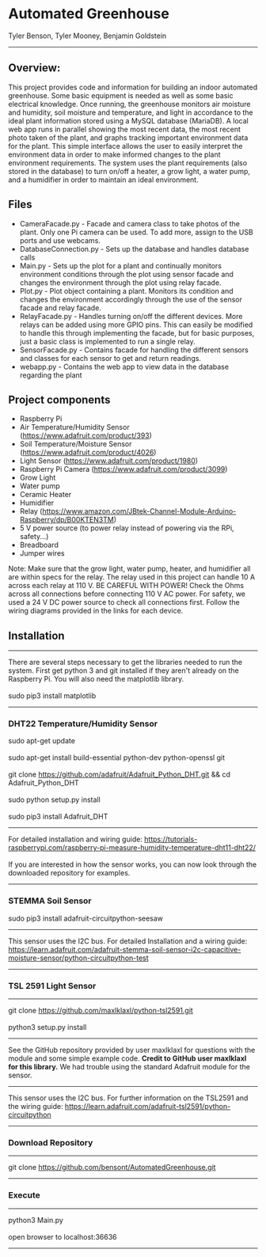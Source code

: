 # Automated Greenhouse
Tyler Benson, Tyler Mooney, Benjamin Goldstein
***
## Overview:
This project provides code and information for building an indoor automated greenhouse.
Some basic equipment is needed as well as some basic electrical knowledge. Once running,
the greenhouse monitors air moisture and humidity, soil moisture and temperature, and
light in accordance to the ideal plant information stored using a MySQL database (MariaDB).
A local web app runs in parallel showing the most recent data, the most recent photo
taken of the plant, and graphs tracking important environment data for the plant. This
simple interface allows the user to easily interpret the environment data in order
to make informed changes to the plant environment requirements. The system uses the
plant requirements (also stored in the database) to turn on/off a heater, a grow
light, a water pump, and a humidifier in order to maintain an ideal environment.

## Files
* CameraFacade.py - Facade and camera class to take photos of the plant. Only one
Pi camera can be used. To add more, assign to the USB ports and use webcams.
* DatabaseConnection.py - Sets up the database and handles database calls
* Main.py - Sets up the plot for a plant and continually monitors environment
conditions through the plot using sensor facade and changes the environment through the
plot using relay facade.
* Plot.py - Plot object containing a plant. Monitors its condition and changes
the environment accordingly through the use of the sensor facade and relay facade.
* RelayFacade.py - Handles turning on/off the different devices. More relays can
be added using more GPIO pins. This can easily be modified to handle this through
implementing the facade, but for basic purposes, just a basic class is implemented
to run a single relay.
* SensorFacade.py - Contains facade for handling the different sensors and classes
for each sensor to get and return readings.
* webapp.py - Contains the web app to view data in the database regarding the plant

## Project components
* Raspberry Pi
* Air Temperature/Humidity Sensor (https://www.adafruit.com/product/393)
* Soil Temperature/Moisture Sensor (https://www.adafruit.com/product/4026)
* Light Sensor (https://www.adafruit.com/product/1980)
* Raspberry Pi Camera (https://www.adafruit.com/product/3099)
* Grow Light
* Water pump
* Ceramic Heater
* Humidifier
* Relay (https://www.amazon.com/JBtek-Channel-Module-Arduino-Raspberry/dp/B00KTEN3TM)
* 5 V power source (to power relay instead of powering via the RPi, safety...)
* Breadboard
* Jumper wires

Note: Make sure that the grow light, water pump, heater, and humidifier all are
within specs for the relay. The relay used in this project can handle 10 A across
each relay at 110 V. BE CAREFUL WITH POWER! Check the Ohms across all connections
before connecting 110 V AC power. For safety, we used a 24 V DC power source to check all
connections first. Follow the wiring diagrams provided in the links for each device.

## Installation
***
There are several steps necessary to get the libraries needed to run the system.
First get python 3 and git installed if they aren't already on the Raspberry Pi.
You will also need the matplotlib library.
<br/>
<br/>
sudo pip3 install matplotlib
***
### DHT22 Temperature/Humidity Sensor
sudo apt-get update
<br/>
<br/>
sudo apt-get install build-essential python-dev python-openssl git
<br/>
<br/>
git clone https://github.com/adafruit/Adafruit_Python_DHT.git && cd Adafruit_Python_DHT
<br/>
<br/>
sudo python setup.py install
<br/>
<br/>
sudo pip3 install Adafruit_DHT
***
For detailed installation and wiring guide:
https://tutorials-raspberrypi.com/raspberry-pi-measure-humidity-temperature-dht11-dht22/
<br/>
<br/>
If you are interested in how the sensor works, you can now look through the
downloaded repository for examples.
***
### STEMMA Soil Sensor
sudo pip3 install adafruit-circuitpython-seesaw
***
This sensor uses the I2C bus. For detailed Installation and a wiring guide:
https://learn.adafruit.com/adafruit-stemma-soil-sensor-i2c-capacitive-moisture-sensor/python-circuitpython-test
***
### TSL 2591 Light Sensor
***
git clone https://github.com/maxlklaxl/python-tsl2591.git
<br/>
<br/>
python3 setup.py install
***
See the GitHub repository provided by user maxlklaxl for questions with the module
and some simple example code. **Credit to GitHub user maxlklaxl for this library.** We had trouble
using the standard Adafruit module for the sensor.
***
This sensor uses the I2C bus. For further information on the TSL2591 and the wiring guide:
https://learn.adafruit.com/adafruit-tsl2591/python-circuitpython
***
### Download Repository
***
git clone https://github.com/bensont/AutomatedGreenhouse.git
***
### Execute
***
python3 Main.py
<br/>
<br/>
open browser to localhost:36636
***
